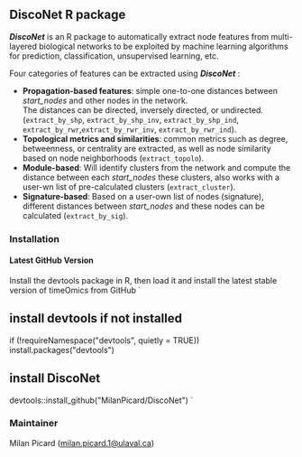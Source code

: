 ## DiscoNet R package

***DiscoNet*** is an R package to automatically extract node features from multi-layered biological networks to be exploited by machine learning algorithms for prediction, classification, unsupervised learning, etc.


Four categories of features can be extracted using  ***DiscoNet*** :  

 * **Propagation-based features**: simple one-to-one distances between *start_nodes* and other nodes in the network.  
The distances can be directed, inversely directed, or undirected. (`extract_by_shp`, `extract_by_shp_inv`, `extract_by_shp_ind`, `extract_by_rwr`,`extract_by_rwr_inv`, `extract_by_rwr_ind`).  
 * **Topological metrics and similarities**: common metrics such as degree, betweenness, or centrality are extracted, as well as node similarity based on node neighborhoods (`extract_topolo`).  
 * **Module-based**: Will identify clusters from the network and compute the distance between each *start_nodes* these clusters, also works with a user-wn list of pre-calculated clusters (`extract_cluster`).  
 * **Signature-based**: Based on a user-own list of nodes (signature), different distances between *start_nodes* and these nodes can be calculated 
 (`extract_by_sig`).  

### Installation
#### Latest GitHub Version
Install the devtools package in R, then load it and install the latest stable version of timeOmics from GitHub
`
## install devtools if not installed
if (!requireNamespace("devtools", quietly = TRUE))
    install.packages("devtools")
## install DiscoNet
devtools::install_github("MilanPicard/DiscoNet")
`

### Maintainer
Milan Picard (milan.picard.1@ulaval.ca)
